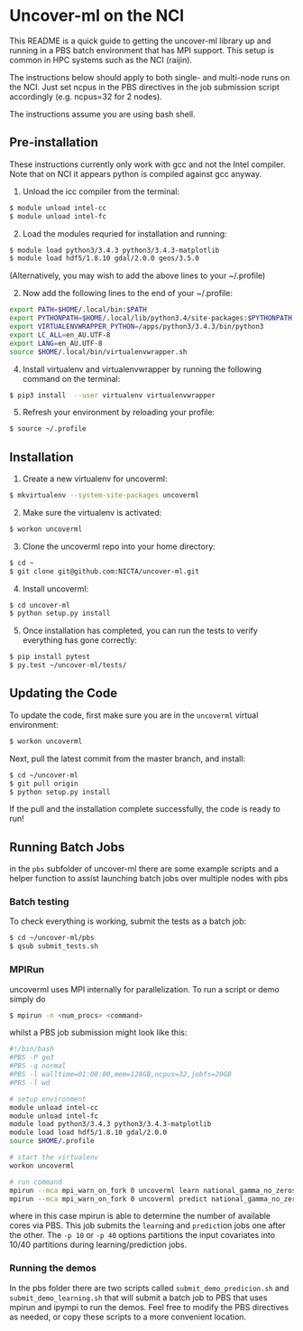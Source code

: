 # Uncover-ml on the NCI

This README is a quick guide to getting the uncover-ml library up and running
in a PBS batch environment that has MPI support. This setup is common in
HPC systems such as the NCI (raijin).

The instructions below should apply to both single- and multi-node runs
on the NCI. Just set ncpus in the PBS  directives in the job submission
script accordingly (e.g. ncpus=32 for 2 nodes).

The instructions assume you are using bash shell.

## Pre-installation

These instructions currently only work with gcc and not the Intel compiler.
Note that on NCI it appears python is compiled against gcc anyway.

1. Unload the icc compiler from the terminal:
```bash
$ module unload intel-cc
$ module unload intel-fc
```
2. Load the modules requried for installation and running:
```bash
$ module load python3/3.4.3 python3/3.4.3-matplotlib 
$ module load hdf5/1.8.10 gdal/2.0.0 geos/3.5.0
```
(Alternatively, you may wish to add the above lines to your ~/.profile)

2. Now add the following lines to the end of your ~/.profile:
```bash
export PATH=$HOME/.local/bin:$PATH
export PYTHONPATH=$HOME/.local/lib/python3.4/site-packages:$PYTHONPATH
export VIRTUALENVWRAPPER_PYTHON=/apps/python3/3.4.3/bin/python3                 
export LC_ALL=en_AU.UTF-8
export LANG=en_AU.UTF-8
source $HOME/.local/bin/virtualenvwrapper.sh 
``` 

4. Install virtualenv and virtualenvwrapper by running the following command
on the terminal:
```bash
$ pip3 install  --user virtualenv virtualenvwrapper
```

5. Refresh your environment by reloading your profile:
```bash
$ source ~/.profile
```

## Installation

1. Create a new virtualenv for uncoverml:
```bash
$ mkvirtualenv --system-site-packages uncoverml
```

2. Make sure the virtualenv is activated:
```bash
$ workon uncoverml
```

3. Clone the uncoverml repo into your home directory:
```bash
$ cd ~
$ git clone git@github.com:NICTA/uncover-ml.git
```

4. Install uncoverml:
```bash
$ cd uncover-ml
$ python setup.py install
```

5. Once installation has completed, you can run the tests to verify everything
has gone correctly:
```bash
$ pip install pytest
$ py.test ~/uncover-ml/tests/
```

## Updating the Code
To update the code, first make sure you are in the `uncoverml` virtual environment:
```bash
$ workon uncoverml
```
Next, pull the latest commit from the master branch, and install:
```bash
$ cd ~/uncover-ml
$ git pull origin
$ python setup.py install
```
If the pull and the installation complete successfully, the code is ready to run!






## Running Batch Jobs

in the `pbs` subfolder of uncover-ml there are some example scripts and a
helper function to assist launching batch jobs over multiple nodes with pbs

### Batch testing

To check everything is working, submit the tests as a batch job:
```bash
$ cd ~/uncover-ml/pbs
$ qsub submit_tests.sh
```

### MPIRun

uncoverml uses MPI internally for parallelization. To run a script or demo
simply do

```bash
$ mpirun -n <num_procs> <command>
```

whilst a PBS job submission might look like this:

```bash
#!/bin/bash
#PBS -P ge3
#PBS -q normal
#PBS -l walltime=01:00:00,mem=128GB,ncpus=32,jobfs=20GB
#PBS -l wd

# setup environment
module unload intel-cc
module unload intel-fc
module load python3/3.4.3 python3/3.4.3-matplotlib 
module load load hdf5/1.8.10 gdal/2.0.0
source $HOME/.profile

# start the virtualenv
workon uncoverml

# run command
mpirun --mca mpi_warn_on_fork 0 uncoverml learn national_gamma_no_zeros.yaml -p 10
mpirun --mca mpi_warn_on_fork 0 uncoverml predict national_gamma_no_zeros.model -p 40
```

where in this case mpirun is able to determine the number of available
cores via PBS. This job submits the `learn`ing and `predict`ion jobs one 
after the other. The `-p 10` or `-p 40` options partitions the input 
covariates into 10/40 partitions during learning/prediction jobs.  

### Running the demos
In the pbs folder there are two scripts called  `submit_demo_predicion.sh`
and `submit_demo_learning.sh` that will submit a batch job to PBS that uses
mpirun and ipympi to run the demos. Feel free to modify the PBS directives
as needed, or copy these scripts to a more convenient location.






